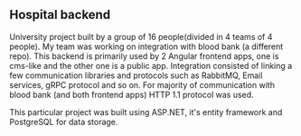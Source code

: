 ## Hospital backend
<p>
    University project built by a group of 16 people(divided in 4 teams of 4 people). My team was working on integration with blood bank (a different repo). This backend is primarily used by 2 Angular frontend apps, one is cms-like and the other one is a public app.
  Integration consisted of linking a few communication libraries and protocols such as RabbitMQ, Email services, gRPC protocol and so on. For majority of communication with blood bank (and both frontend apps) HTTP 1.1 protocol was used.
</p>

<p>
  This particular project was built using ASP.NET, it's entity framework and PostgreSQL for data storage.
</p>
